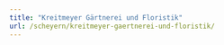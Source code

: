 ```yaml
---
title: "Kreitmeyer Gärtnerei und Floristik"
url: /scheyern/kreitmeyer-gaertnerei-und-floristik/
---
```

